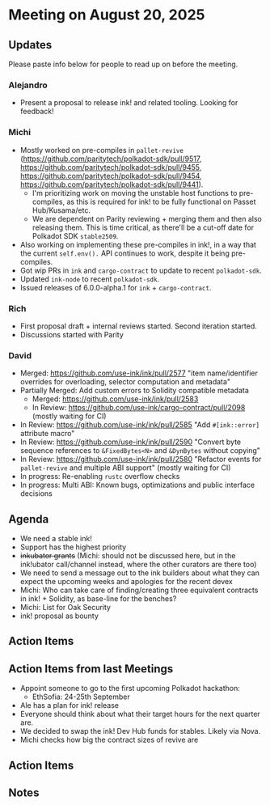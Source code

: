 # Meeting on August 20, 2025

## Updates
Please paste info below for people to read up on before the meeting.

### Alejandro
- Present a proposal to release ink! and related tooling. Looking for feedback!

### Michi
- Mostly worked on pre-compiles in `pallet-revive` (https://github.com/paritytech/polkadot-sdk/pull/9517, https://github.com/paritytech/polkadot-sdk/pull/9455, https://github.com/paritytech/polkadot-sdk/pull/9454, https://github.com/paritytech/polkadot-sdk/pull/9441).
  - I'm prioritizing work on moving the unstable host functions to pre-compiles, as this is required for ink! to be fully functional on Passet Hub/Kusama/etc.
  - We are dependent on Parity reviewing + merging them and then also releasing them. This is time critical, as there'll be a cut-off date for Polkadot SDK `stable2509`.
- Also working on implementing these pre-compiles in ink!, in a way that the current `self.env().` API continues to work, despite it being pre-compiles.
- Got wip PRs in `ink` and `cargo-contract` to update to recent `polkadot-sdk`.
- Updated `ink-node` to recent `polkadot-sdk`.
- Issued releases of 6.0.0-alpha.1 for `ink` + `cargo-contract`.

### Rich
- First proposal draft + internal reviews started. Second iteration started.
- Discussions started with Parity

### David
- Merged: https://github.com/use-ink/ink/pull/2577 "item name/identifier overrides for overloading, selector computation and metadata"
- Partially Merged: Add custom errors to Solidity compatible metadata
  - Merged: https://github.com/use-ink/ink/pull/2583
  - In Review: https://github.com/use-ink/cargo-contract/pull/2098 (mostly waiting for CI)
- In Review: https://github.com/use-ink/ink/pull/2585 "Add `#[ink::error]` attribute macro"
- In Review: https://github.com/use-ink/ink/pull/2590 "Convert byte sequence references to `&FixedBytes<N>` and `&DynBytes` without copying"
- In Review: https://github.com/use-ink/ink/pull/2580 "Refactor events for `pallet-revive` and multiple ABI support" (mostly waiting for CI)
- In progress: Re-enabling `rustc` overflow checks
- In progress: Multi ABI: Known bugs, optimizations and public interface decisions

## Agenda
- We need a stable ink!
- Support has the highest priority
- ~~inkubator grants~~ (Michi: should not be discussed here, but in the ink!ubator call/channel instead, where the other curators are there too)
- We need to send a message out to the ink builders about what they can expect the upcoming weeks and apologies for the recent devex
- Michi: Who can take care of finding/creating three equivalent contracts in ink! + Solidity, as base-line for the benches?
- Michi: List for Oak Security
- ink! proposal as bounty

## Action Items

## Action Items from last Meetings
- Appoint someone to go to the first upcoming Polkadot hackathon:
  - EthSofia: 24-25th September
- Ale has a plan for ink! release
- Everyone should think about what their target hours for the next quarter are. 
- We decided to swap the ink! Dev Hub funds for stables. Likely via Nova.
- Michi checks how big the contract sizes of revive are

## Action Items

## Notes
